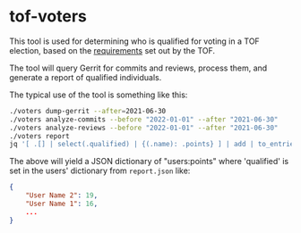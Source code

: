 # tof-voters

This tool is used for determining who is qualified for voting in a TOF election,
based on the
[requirements](https://github.com/openbmc/docs/blob/master/tof/membership-and-voting.md#metrics)
set out by the TOF.

The tool will query Gerrit for commits and reviews, process them, and generate a
report of qualified individuals.

The typical use of the tool is something like this:

```sh
./voters dump-gerrit --after=2021-06-30
./voters analyze-commits --before "2022-01-01" --after "2021-06-30"
./voters analyze-reviews --before "2022-01-01" --after "2021-06-30"
./voters report
jq '[ .[] | select(.qualified) | {(.name): .points} ] | add | to_entries | sort_by(.value) | reverse | from_entries' data/report.json
```

The above will yield a JSON dictionary of "users:points" where 'qualified' is
set in the users' dictionary from `report.json` like:

```json
{
    "User Name 2": 19,
    "User Name 1": 16,
    ...
}
```
